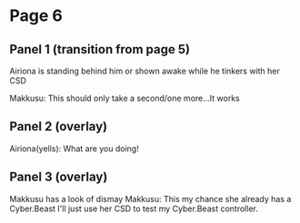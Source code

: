 # Page 6
## Panel 1 (transition from page 5)
Airiona is standing behind him or shown awake while he tinkers with her CSD

Makkusu: This should only take a second/one more...It works

## Panel 2 (overlay)
Airiona(yells): What are you doing!

## Panel 3 (overlay)
Makkusu has a look of dismay
Makkusu: This my chance she already has a Cyber.Beast I'll just use her CSD to test my Cyber.Beast controller.